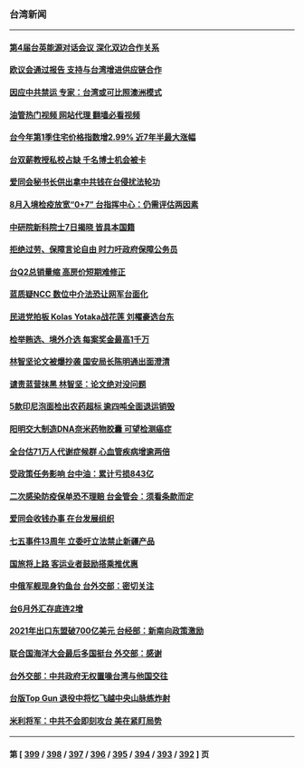 ### 台湾新闻
---
#### [第4届台英能源对话会议 深化双边合作关系](../../pages/ncid1349361/n13774495.md?07061245) 
#### [欧议会通过报告 支持与台湾增进供应链合作](../../pages/ncid1349361/n13774466.md?07061245) 
#### [因应中共禁运 专家：台湾或可比照澳洲模式](../../pages/ncid1349361/n13774021.md?07061245) 
#### [油管热门视频 网站代理 翻墙必看视频](http://209.222.30.114:81/youtube.html?07061245)
#### [台今年第1季住宅价格指数增2.99% 近7年半最大涨幅](../../pages/ncid1349361/n13774141.md?07061245) 
#### [台双薪教授私校占缺 千名博士机会被卡](../../pages/ncid1349361/n13774158.md?07061245) 
#### [爱同会秘书长供出拿中共钱在台侵扰法轮功](../../pages/ncid1349361/n13773953.md?07061245) 
#### [8月入境检疫放宽“0+7” 台指挥中心：仍需评估两因素](../../pages/ncid1349361/n13774111.md?07061245) 
#### [中研院新科院士7日揭晓 皆具本国籍](../../pages/ncid1349361/n13774157.md?07061245) 
#### [拒绝过劳、保障言论自由 时力吁政府保障公务员](../../pages/ncid1349361/n13774137.md?07061245) 
#### [台Q2总销量缩 高房价短期难修正](../../pages/ncid1349361/n13774139.md?07061245) 
#### [蓝质疑NCC 数位中介法恐让网军台面化](../../pages/ncid1349361/n13774106.md?07061245) 
#### [民进党拍板 Kolas Yotaka战花莲 刘櫂豪选台东](../../pages/ncid1349361/n13774101.md?07061245) 
#### [检举贿选、境外介选 每案奖金最高1千万](../../pages/ncid1349361/n13774110.md?07061245) 
#### [林智坚论文被爆抄袭 国安局长陈明通出面澄清](../../pages/ncid1349361/n13774109.md?07061245) 
#### [谴责蓝营抹黑 林智坚：论文绝对没问题](../../pages/ncid1349361/n13774116.md?07061245) 
#### [5款印尼泡面检出农药超标 逾四吨全面退运销毁](../../pages/ncid1349361/n13774120.md?07061245) 
#### [阳明交大制造DNA奈米药物胶囊 可望检测癌症](../../pages/ncid1349361/n13774121.md?07061245) 
#### [全台估71万人代谢症候群 心血管疾病增逾两倍](../../pages/ncid1349361/n13774122.md?07061245) 
#### [受政策任务影响 台中油：累计亏损843亿](../../pages/ncid1349361/n13774065.md?07061245) 
#### [二次感染防疫保单恐不理赔 台金管会：须看条款而定](../../pages/ncid1349361/n13774039.md?07061245) 
#### [爱同会收钱办事 在台发展组织](../../pages/ncid1349361/n13774054.md?07061245) 
#### [七五事件13周年 立委吁立法禁止新疆产品](../../pages/ncid1349361/n13774059.md?07061245) 
#### [国旅将上路 客运业者鼓励搭乘推优惠](../../pages/ncid1349361/n13774042.md?07061245) 
#### [中俄军舰现身钓鱼台 台外交部：密切关注](../../pages/ncid1349361/n13774034.md?07061245) 
#### [台6月外汇存底连2增](../../pages/ncid1349361/n13774069.md?07061245) 
#### [2021年出口东盟破700亿美元 台经部：新南向政策激励](../../pages/ncid1349361/n13774026.md?07061245) 
#### [联合国海洋大会最后多国挺台 外交部：感谢](../../pages/ncid1349361/n13774020.md?07061245) 
#### [台外交部：中共政府无权置喙台湾与他国交往](../../pages/ncid1349361/n13773963.md?07061245) 
#### [台版Top Gun 退役中将忆飞越中央山脉练炸射](../../pages/ncid1349361/n13773720.md?07061245) 
#### [米利将军：中共不会即刻攻台 美在紧盯局势](../../pages/ncid1349361/n13773470.md?07061245) 

---
#### 第 [ [399](./399.md?07061245) / [398](./398.md?07061245) / [397](./397.md?07061245) / [396](./396.md?07061245) / [395](./395.md?07061245) / [394](./394.md?07061245) / [393](./393.md?07061245) / [392](./392.md?07061245) ] 页
